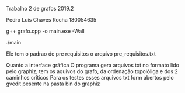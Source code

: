 Trabalho 2 de grafos 2019.2

Pedro Luis Chaves Rocha
180054635

g++ grafo.cpp -o main.exe -Wall

./main

Ele tem o padrao de pre requisitos o arquivo pre_requisitos.txt

Quanto a interface gráfica
O programa gera arquivos txt no formato lido pelo graphiz, tem os aquivos do grafo, da ordenação topolóliga e dos 2 caminhos críticos
Para os testes esses arquivos txt form abertos pelo gvedit pesente na pasta bin do graphiz
